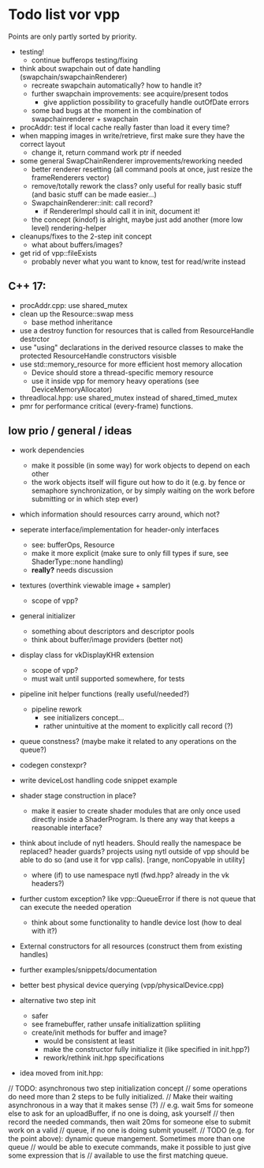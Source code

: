 Todo list vor vpp
=================

Points are only partly sorted by priority.

- testing!
	- continue bufferops testing/fixing
- think about swapchain out of date handling (swapchain/swapchainRenderer)
	- recreate swapchain automatically? how to handle it?
	- further swapchain improvements: see acquire/present todos
		- give appliction possibility to gracefully handle outOfDate errors
	- some bad bugs at the moment in the combination of swapchainrenderer + swapchain
- procAddr: test if local cache really faster than load it every time?
- when mapping images in write/retrieve, first make sure they have the correct layout
	- change it, return command work ptr if needed
- some general SwapChainRenderer improvements/reworking needed
	- better renderer resetting (all command pools at once, just resize the frameRenderers vector)
	- remove/totally rework the class? only useful for really basic stuff (and basic stuff
		can be made easier...)
	- SwapchainRenderer::init: call record?
		- if RendererImpl should call it in init, document it!
	- the concept (kindof) is alright, maybe just add another (more low level) rendering-helper
- cleanups/fixes to the 2-step init concept
	- what about buffers/images?
- get rid of vpp::fileExists
	- probably never what you want to know, test for read/write instead

C++ 17:
------

- procAddr.cpp: use shared_mutex
- clean up the Resource::swap mess
	- base method inheritance
- use a destroy function for resources that is called from ResourceHandle destrctor
- use "using" declarations in the derived resource classes to make the
	protected ResourceHandle constructors visisble
- use std::memory_resource for more efficient host memory allocation
	- Device should store a thread-specific memory resource
	- use it inside vpp for memory heavy operations (see DeviceMemoryAllocator)
- threadlocal.hpp: use shared_mutex instead of shared_timed_mutex
- pmr for performance critical (every-frame) functions.


low prio / general / ideas
--------------------------

- work dependencies
	- make it possible (in some way) for work objects to depend on each other
	- the work objects itself will figure out how to do it (e.g. by fence or
		semaphore synchronization, or by simply waiting on the work before
		submitting or in which step ever)
- which information should resources carry around, which not?
- seperate interface/implementation for header-only interfaces
	- see: bufferOps, Resource
	- make it more explicit (make sure to only fill types if sure, see ShaderType::none handling)
	- __really?__ needs discussion
- textures (overthink viewable image + sampler)
	- scope of vpp?
- general initializer
	- something about descriptors and descriptor pools
	- think about buffer/image providers (better not)
- display class for vkDisplayKHR extension
	- scope of vpp?
	- must wait until supported somewhere, for tests
- pipeline init helper functions (really useful/needed?)
	- pipeline rework
		- see initializers concept...
		- rather unintuitive at the moment to explicitly call record (?)
- queue constness? (maybe make it related to any operations on the queue?)
- codegen constexpr?
- write deviceLost handling code snippet example
- shader stage construction in place?
	- make it easier to create shader modules that are only once used directly inside
		a ShaderProgram. Is there any way that keeps a reasonable interface?

- think about include of nytl headers. Should really the namespace be replaced? header guards?
	projects using nytl outside of vpp should be able to do so (and use it for vpp calls).
	[range, nonCopyable in utility]
	- where (if) to use namespace nytl (fwd.hpp? already in the vk headers?)

- further custom exception? like vpp::QueueError if there is not queue that
	can execute the needed operation
	- think about some functionality to handle device lost (how to deal with it?)

- External constructors for all resources (construct them from existing handles)
- further examples/snippets/documentation
- better best physical device querying (vpp/physicalDevice.cpp)

- alternative two step init
	- safer
	- see framebuffer, rather unsafe initializattion spliiting
	- create/init methods for buffer and image?
		- would be consistent at least
		- make the constructor fully initialize it (like specified in init.hpp?)
		- rework/rethink init.hpp specifications

- idea moved from init.hpp:

// TODO: asynchronous two step initialization concept
// some operations do need more than 2 steps to be fully initialized.
// Make their waiting asynchronous in a way that it makes sense (?)
// e.g. wait 5ms for someone else to ask for an uploadBuffer, if no one is doing, ask yourself
// then record the needed commands, then wait 20ms for someone else to submit work on a valid
// queue, if no one is doing submit youself.
// TODO (e.g. for the point above): dynamic queue mangement. Sometimes more than one queue
// would be able to execute commands, make it possible to just give some expression that is
// available to use the first matching queue.

